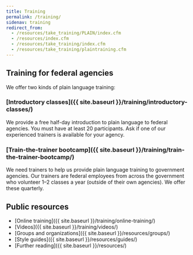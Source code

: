 ```yaml
---
title: Training
permalink: /training/
sidenav: training
redirect_from:
  - /resources/take_training/PLAIN/index.cfm
  - /resources/index.cfm
  - /resources/take_training/index.cfm
  - /resources/take_training/plaintraining.cfm
---
```


## Training for federal agencies

We offer two kinds of plain language training:

### [Introductory classes]({{ site.baseurl }}/training/introductory-classes/)

We provide a free half-day introduction to plain language to federal agencies. You must have at least 20 participants. Ask if one of our experienced trainers is available for your agency.

### [Train-the-trainer bootcamp]({{ site.baseurl }}/training/train-the-trainer-bootcamp/)

We need trainers to help us provide plain language training to government agencies. Our trainers are federal employees from across the government who volunteer 1–2 classes a year (outside of their own agencies). We offer these quarterly.

## Public resources

* [Online training]({{ site.baseurl }}/training/online-training/)
* [Videos]({{ site.baseurl }}/training/videos/)
* [Groups and organizations]({{ site.baseurl }}/resources/groups/)
* [Style guides]({{ site.baseurl }}/resources/guides/)
* [Further reading]({{ site.baseurl }}/resources/)
